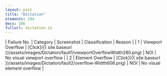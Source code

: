 ```yaml
---
layout: post
title: "Dictation"
elements: 194
decs: 166
fullurl: dictation.io
---
```

| Failure No. | Category | Screenshot | Classification | Reason | 
| 1 | Viewport Overflow | [Click]({{ site.baseurl }}/assets/images/Dictation/fault1/viewportOverflowWidth280.png) | NOI | No visual viewport overflow |
| 2 | Element Overflow | [Click]({{ site.baseurl }}/assets/images/Dictation/fault2/overflow-Width608.png) | NOI | No visual element overflow |
